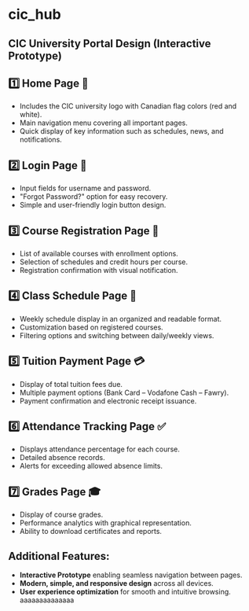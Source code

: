 # cic_hub

## CIC University Portal Design (Interactive Prototype)

## 1️⃣ Home Page 📌
- Includes the CIC university logo with Canadian flag colors (red and white).
- Main navigation menu covering all important pages.
- Quick display of key information such as schedules, news, and notifications.

## 2️⃣ Login Page 🔑
- Input fields for username and password.
- "Forgot Password?" option for easy recovery.
- Simple and user-friendly login button design.

## 3️⃣ Course Registration Page 📝
- List of available courses with enrollment options.
- Selection of schedules and credit hours per course.
- Registration confirmation with visual notification.

## 4️⃣ Class Schedule Page 📅
- Weekly schedule display in an organized and readable format.
- Customization based on registered courses.
- Filtering options and switching between daily/weekly views.

## 5️⃣ Tuition Payment Page 💳
- Display of total tuition fees due.
- Multiple payment options (Bank Card – Vodafone Cash – Fawry).
- Payment confirmation and electronic receipt issuance.

## 6️⃣ Attendance Tracking Page ✅
- Displays attendance percentage for each course.
- Detailed absence records.
- Alerts for exceeding allowed absence limits.

## 7️⃣ Grades Page 🎓
- Display of course grades.
- Performance analytics with graphical representation.
- Ability to download certificates and reports.

## Additional Features:
- **Interactive Prototype** enabling seamless navigation between pages.
- **Modern, simple, and responsive design** across all devices.
- **User experience optimization** for smooth and intuitive browsing.
 aaaaaaaaaaaaaa